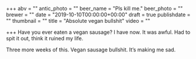 +++
abv = ""
antic_photo = ""
beer_name = "Pls kill me."
beer_photo = ""
brewer = ""
date = "2019-10-10T00:00:00+00:00"
draft = true
publishdate = ""
thumbnail = ""
title = "Absolute vegan bullshit"
video = ""

+++
Have you ever eaten a vegan sausage? I have now. It was awful. Had to spit it out, think it ruined my life. 

Three more weeks of this. Vegan sausage bullshit. It’s making me sad.